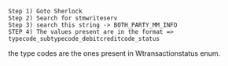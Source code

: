 	Step 1) Goto Sherlock
	Step 2) Search for stmwriteserv
	Step 3) search this string -> BOTH_PARTY_MM_INFO
	STEP 4) The values present are in the format => typecode_subtypecode_debitcreditcode_status

the type codes are the ones present in Wtransactionstatus enum.